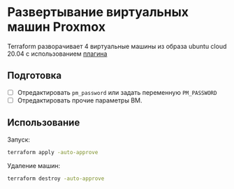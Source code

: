 # Развертывание виртуальных машин Proxmox

Terraform разворачивает 4 виртуальные машины из образа ubuntu cloud 20.04 с использованием [плагина](../terraform-provider-proxmox)

## Подготовка

* [ ]  Отредактировать `pm_password` или задать переменную `PM_PASSWORD`
* [ ]  Отредактировать прочие параметры ВМ.

## Использование

Запуск:

```bash
terraform apply -auto-approve
```

Удаление машин:

```bash
terraform destroy -auto-approve
```

